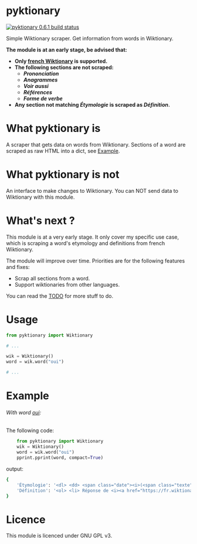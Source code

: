 # pyktionary

[![pyktionary 0.6.1 build status](https://gitlab.com/flow.gunso/pyktionary/badges/0.6.1/pipeline.svg)](https://gitlab.com/flow.gunso/pyktionary/commits/0.6.1)

Simple Wiktionary scraper. Get information from words in Wiktionary.

__The module is at an early stage, be advised that:__
- **Only [french Wiktionary](https://fr.wiktionary.org/) is supported.**
- **The following sections are not scraped:**
  - **_Prononciation_**
  - **_Anagrammes_**
  - **_Voir aussi_**
  - **_Références_**
  - **_Forme de verbe_**
- __Any section not matching _Étymologie_ is scraped as _Définition_.__

# What pyktionary is

A scraper that gets data on words from Wiktionary.
Sections of a word are scraped as raw HTML into a dict, see [Example](#Example).

# What pyktionary is not

An interface to make changes to Wiktionary. You can NOT send data to Wiktionary with this module.

# What's next ?

This module is at a very early stage. It only cover my specific use case, which is scraping a word's etymology and definitions from french Wiktionary.

The module will improve over time. Priorities are for the following features and fixes:
- Scrap all sections from a word.
- Support wiktionaries from other languages.

You can read the [TODO](TODO.md) for more stuff to do.

# Usage

```python
from pyktionary import Wiktionary

# ...

wik = Wiktionary()
word = wik.word("oui")

# ...
```

# Example

###### With word [oui](https://fr.wiktionary.org/wiki/oui):

The following code:
```python
    from pyktionary import Wiktionary
    wik = Wiktionary()
    word = wik.word("oui")
    pprint.pprint(word, compact=True)
```
output:
```bash
{
	'Étymologie': '<dl> <dd> <span class="date"><i>(<span class="texte"> 1380</span>)</i> </span> De l’ancien français <i><span class="lang-fro" lang="fro"><a href="https://fr.wiktionary.org/wiki/o%C3%AFl#fro" title="oïl"> oïl</a></span> </i> <span class="date"><i>(<span class="texte"> 1080</span>)</i> </span> , forme composée de <i>o </i> «\xa0cela\xa0» <span class="date"><i>(<span class="texte"> 842</span>)</i> </span> , au sens de «\xa0oui\xa0» (à comparer de <i><a href="https://fr.wiktionary.org/wiki/%C3%B2c" title="òc">òc</a> </i> «\xa0oui\xa0» en <a href="https://fr.wiktionary.org/wiki/occitan" title="occitan">occitan </a> ), renforcé par le pronom personnel <i><a href="https://fr.wiktionary.org/wiki/il" title="il">il</a> </i> (on trouve aussi <i>o-je </i> , <i>o-tu </i> , <i>o nos </i> , <i>o vos </i> ). <span id="ref-1"><small></small><sup><a href="#reference-1"> [1]</a></sup> </span> <span id="ref-2"><small></small><sup><a href="#reference-2"> [2]</a></sup> </span> Les mots «\xa0oui\xa0» et «\xa0òc\xa0» sont des calques celtiques <sup class="reference" id="cite_ref-1"><a href="#cite_note-1">[1]</a> </sup> . </dd></dl>',
	'Définition': '<ol> <li> Réponse de <i><a href="https://fr.wiktionary.org/wiki/oui#fr-interj" title="oui">oui</a> </i> . Vote pour. <strong>Note d’usage\xa0: </strong> L’ <a href="https://fr.wiktionary.org/wiki/article" title="article">article </a> défini ne s’ <a href="https://fr.wiktionary.org/wiki/%C3%A9lider" title="élider">élide </a> pas devant ce mot. <ul><li><i> Les résultats, qui seront annoncés lundi, devraient confirmer l’avance du « <b> oui </b> » au changement constitutionnel, mais les partisans de cette consultation controversée ont déjà concédé leur défaite.</i><span class="sources"> <span class="tiret"> — </span> ( <cite class="ouvrage" style="font-style:normal"> Ouest-France, « <a class="external text" href="https://www.ouest-france.fr/europe/roumanie/roumanie-l-abstention-fait-echouer-un-referendum-contre-le-mariage-gay-6006771" rel="nofollow">Roumanie\u2009: l’abstention fait échouer un référendum contre le mariage gay </a> » sur <i>Ouest-France.fr </i> . Mis en ligne le 7 octobre 2018 </cite> )</span></li><li><i> Une ballade, une ballade\xa0! s’écria l’ermite, cela vaut mieux que tous les oc et les <b> oui </b> de France.</i><span class="sources"> <span class="tiret"> — </span> ( <a class="extiw" href="https://fr.wikipedia.org/wiki/Walter_Scott" title="w:Walter Scott"> Walter <span class="petites_capitales" style="font-variant: small-caps">Scott </span> </a> , <i> <a class="extiw" href="https://fr.wikipedia.org/wiki/Ivanho%C3%A9" title="w:Ivanhoé">Ivanhoé </a> </i> , traduit de l’anglais par <a class="extiw" href="https://fr.wikipedia.org/wiki/Alexandre_Dumas" title="w:Alexandre Dumas"> Alexandre <span class="petites_capitales" style="font-variant: small-caps">Dumas </span> </a> , <a class="extiw" href="https://fr.wikisource.org/wiki/Ivanho%C3%A9_(Scott_-_Dumas)" title="s:Ivanhoé (Scott - Dumas)"> 1820 </a> )</span></li><li><i> Le <b> oui </b> et le non.</i></li><li><i> Il a dit ce <b> oui </b> -là de bon cœur.</i></li><li><i> Il ne faut pas tant de discours, on ne vous demande qu’un <b> oui </b> ou un non. Dites un bon <b> oui </b> .</i></li> </ul> </li></ol>'
}
```

# Licence

This module is licenced under GNU GPL v3.